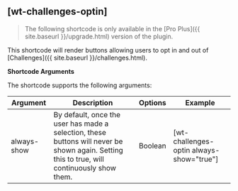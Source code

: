 ## [wt-challenges-optin]

> The following shortcode is only available in the [Pro Plus]({{ site.baseurl }}/upgrade.html) version of the plugin.

This shortcode will render buttons allowing users to opt in and out of [Challenges]({{ site.baseurl }}/challenges.html).

**Shortcode Arguments**
 
The shortcode supports the following arguments:
 
| Argument | Description | Options | Example |
|--|--|--|--|
|always-show|By default, once the user has made a selection, these buttons will never be shown again. Setting this to true, will continuously show them.|Boolean|[wt-challenges-optin always-show="true"]